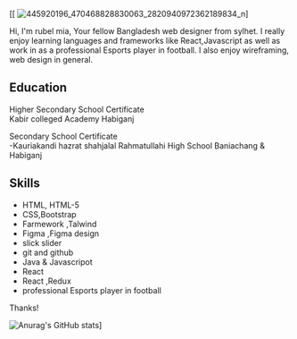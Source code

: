 [[ ![445920196_470468828830063_2820940972362189834_n](https://github.com/rubel-mia-react-developer/rubel-mia-react-developer/assets/170174054/d2199950-2396-4fcb-858f-2166d93778df)]

Hi, I'm rubel mia, Your fellow Bangladesh web designer from sylhet. I really enjoy learning languages and frameworks like React,Javascript as well as work in as a professional Esports player in football. I also enjoy wireframing, web design in general. 


## Education
</b> Higher Secondary School Certificate </b> <br>
</b> Kabir colleged Academy Habiganj </b> 

</b> Secondary School Certificate </b> <br>
</b> -Kauriakandi hazrat shahjalal Rahmatullahi High School Baniachang & Habiganj </b> 

## Skills
* HTML, HTML-5
* CSS,Bootstrap
* Farmework ,Talwind
* Figma ,Figma design
* slick slider
* git and github
* Java & Javascripot
* React
* React ,Redux
* professional Esports player in football

Thanks!

![Anurag's GitHub stats](https://github.com/rubel-mia-react-developervercelapp/api?username=rubelmia&theme=merko&show_icons=true)]

